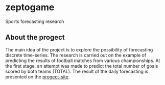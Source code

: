 # zeptogame
Sports forecasting research

## About the progect
The main idea of the project is to explore the possibility of forecasting discrete time-series. The research is carried out on the example of predicting the results of football matches from various championships. At the first stage, an attempt was made to predict the total number of goals scored by both teams (TOTAL). The result of the daily forecasting is presented on the [progect-site](https://zeptogame.com).

